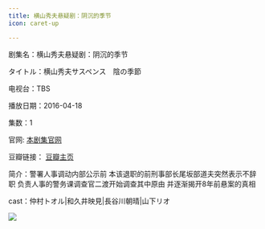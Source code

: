 ```yaml
---
title: 横山秀夫悬疑剧：阴沉的季节
icon: caret-up

---
```


剧集名：横山秀夫悬疑剧：阴沉的季节

タイトル：横山秀夫サスペンス　陰の季節

电视台：TBS

播放日期：2016-04-18

集数：1

官网: [本剧集官网](https://www.tbs.co.jp/getsuyou-meisaku/20160418/)

豆瓣链接： [豆瓣主页](https://movie.douban.com/subject/26759511/)


简介：警署人事调动内部公示前 本该退职的前刑事部长尾坂部道夫突然表示不辞职 负责人事的警务课调查官二渡开始调查其中原由 并逐渐揭开8年前悬案的真相 ​​​

cast：仲村トオル|和久井映見|長谷川朝晴|山下リオ

![](https://listpic.tsgsanjiao.com/sp/2016/2016ycdjj.jpg)